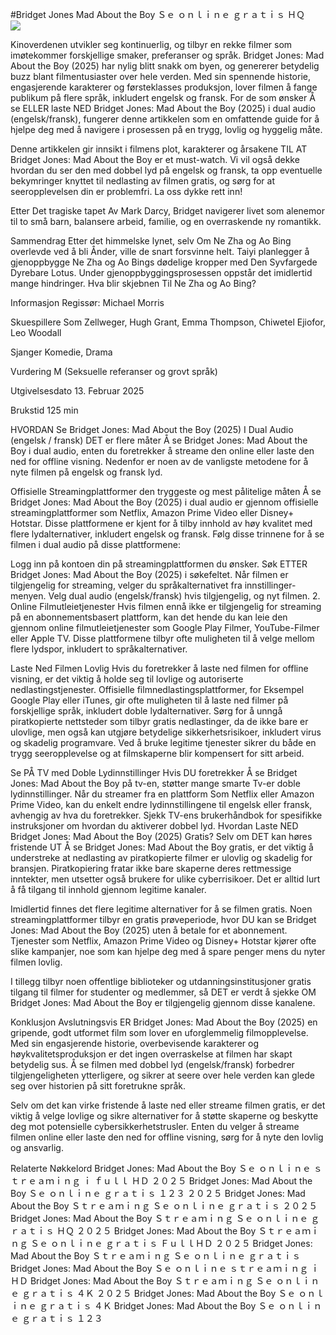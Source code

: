 #Bridget Jones Mad About the Boy Ｓｅ ｏｎｌｉｎｅ ｇｒａｔｉｓ ＨＱ  
[![](https://i.imgur.com/qSNzIqt.png)](https://movie.rssnews.media/JKZIBnuA.php)  
  
Kinoverdenen utvikler seg kontinuerlig, og tilbyr en rekke filmer som imøtekommer forskjellige smaker, preferanser og språk. Bridget Jones: Mad About the Boy (2025) har nylig blitt snakk om byen, og genererer betydelig buzz blant filmentusiaster over hele verden. Med sin spennende historie, engasjerende karakterer og førsteklasses produksjon, lover filmen å fange publikum på flere språk, inkludert engelsk og fransk. For de som ønsker Å se ELLER laste NED Bridget Jones: Mad About the Boy (2025) i dual audio (engelsk/fransk), fungerer denne artikkelen som en omfattende guide for å hjelpe deg med å navigere i prosessen på en trygg, lovlig og hyggelig måte.

Denne artikkelen gir innsikt i filmens plot, karakterer og årsakene TIL AT Bridget Jones: Mad About the Boy er et must-watch. Vi vil også dekke hvordan du ser den med dobbel lyd på engelsk og fransk, ta opp eventuelle bekymringer knyttet til nedlasting av filmen gratis, og sørg for at seeropplevelsen din er problemfri. La oss dykke rett inn!

Etter Det tragiske tapet Av Mark Darcy, Bridget navigerer livet som alenemor til to små barn, balansere arbeid, familie, og en overraskende ny romantikk.

Sammendrag
Etter det himmelske lynet, selv Om Ne Zha og Ao Bing overlevde ved å bli Ånder, ville de snart forsvinne helt. Taiyi planlegger å gjenoppbygge Ne Zha og Ao Bings dødelige kropper med Den Syvfargede Dyrebare Lotus. Under gjenoppbyggingsprosessen oppstår det imidlertid mange hindringer. Hva blir skjebnen Til Ne Zha og Ao Bing?

Informasjon
Regissør: Michael Morris

Skuespillere Som Zellweger, Hugh Grant, Emma Thompson, Chiwetel Ejiofor, Leo Woodall

Sjanger Komedie, Drama

Vurdering M (Seksuelle referanser og grovt språk)

Utgivelsesdato 13. Februar 2025

Brukstid 125 min

HVORDAN Se Bridget Jones: Mad About the Boy (2025) I Dual Audio (engelsk / fransk)
DET er flere måter Å se Bridget Jones: Mad About the Boy i dual audio, enten du foretrekker å streame den online eller laste den ned for offline visning. Nedenfor er noen av de vanligste metodene for å nyte filmen på engelsk og fransk lyd.

Offisielle Streamingplattformer den tryggeste og mest pålitelige måten Å se Bridget Jones: Mad About the Boy (2025) i dual audio er gjennom offisielle streamingplattformer som Netflix, Amazon Prime Video eller Disney+ Hotstar. Disse plattformene er kjent for å tilby innhold av høy kvalitet med flere lydalternativer, inkludert engelsk og fransk.
Følg disse trinnene for å se filmen i dual audio på disse plattformene:

Logg inn på kontoen din på streamingplattformen du ønsker. Søk ETTER Bridget Jones: Mad About the Boy (2025) i søkefeltet. Når filmen er tilgjengelig for streaming, velger du språkalternativet fra innstillinger-menyen. Velg dual audio (engelsk/fransk) hvis tilgjengelig, og nyt filmen. 2. Online Filmutleietjenester Hvis filmen ennå ikke er tilgjengelig for streaming på en abonnementsbasert plattform, kan det hende du kan leie den gjennom online filmutleietjenester som Google Play Filmer, YouTube-Filmer eller Apple TV. Disse plattformene tilbyr ofte muligheten til å velge mellom flere lydspor, inkludert to språkalternativer.

Laste Ned Filmen Lovlig Hvis du foretrekker å laste ned filmen for offline visning, er det viktig å holde seg til lovlige og autoriserte nedlastingstjenester. Offisielle filmnedlastingsplattformer, for Eksempel Google Play eller iTunes, gir ofte muligheten til å laste ned filmer på forskjellige språk, inkludert doble lydalternativer.
Sørg for å unngå piratkopierte nettsteder som tilbyr gratis nedlastinger, da de ikke bare er ulovlige, men også kan utgjøre betydelige sikkerhetsrisikoer, inkludert virus og skadelig programvare. Ved å bruke legitime tjenester sikrer du både en trygg seeropplevelse og at filmskaperne blir kompensert for sitt arbeid.

Se PÅ TV med Doble Lydinnstillinger Hvis DU foretrekker Å se Bridget Jones: Mad About the Boy på tv-en, støtter mange smarte Tv-er doble lydinnstillinger. Når du streamer fra en plattform Som Netflix eller Amazon Prime Video, kan du enkelt endre lydinnstillingene til engelsk eller fransk, avhengig av hva du foretrekker. Sjekk TV-ens brukerhåndbok for spesifikke instruksjoner om hvordan du aktiverer dobbel lyd.
Hvordan Laste NED Bridget Jones: Mad About the Boy (2025) Gratis?
Selv om DET kan høres fristende UT Å se Bridget Jones: Mad About the Boy gratis, er det viktig å understreke at nedlasting av piratkopierte filmer er ulovlig og skadelig for bransjen. Piratkopiering fratar ikke bare skaperne deres rettmessige inntekter, men utsetter også brukere for ulike cyberrisikoer. Det er alltid lurt å få tilgang til innhold gjennom legitime kanaler.

Imidlertid finnes det flere legitime alternativer for å se filmen gratis. Noen streamingplattformer tilbyr en gratis prøveperiode, hvor DU kan se Bridget Jones: Mad About the Boy (2025) uten å betale for et abonnement. Tjenester som Netflix, Amazon Prime Video og Disney+ Hotstar kjører ofte slike kampanjer, noe som kan hjelpe deg med å spare penger mens du nyter filmen lovlig.

I tillegg tilbyr noen offentlige biblioteker og utdanningsinstitusjoner gratis tilgang til filmer for studenter og medlemmer, så DET er verdt å sjekke OM Bridget Jones: Mad About the Boy er tilgjengelig gjennom disse kanalene.

Konklusjon
Avslutningsvis ER Bridget Jones: Mad About the Boy (2025) en gripende, godt utformet film som lover en uforglemmelig filmopplevelse. Med sin engasjerende historie, overbevisende karakterer og høykvalitetsproduksjon er det ingen overraskelse at filmen har skapt betydelig sus. Å se filmen med dobbel lyd (engelsk/fransk) forbedrer tilgjengeligheten ytterligere, og sikrer at seere over hele verden kan glede seg over historien på sitt foretrukne språk.

Selv om det kan virke fristende å laste ned eller streame filmen gratis, er det viktig å velge lovlige og sikre alternativer for å støtte skaperne og beskytte deg mot potensielle cybersikkerhetstrusler. Enten du velger å streame filmen online eller laste den ned for offline visning, sørg for å nyte den lovlig og ansvarlig.

Relaterte Nøkkelord
Bridget Jones: Mad About the Boy Ｓｅ ｏｎｌｉｎｅ ｓｔｒｅａｍｉｎｇ ｉ ｆｕｌｌ ＨＤ ２０２５
Bridget Jones: Mad About the Boy Ｓｅ ｏｎｌｉｎｅ ｇｒａｔｉｓ １２３ ２０２５
Bridget Jones: Mad About the Boy Ｓｔｒｅａｍｉｎｇ Ｓｅ ｏｎｌｉｎｅ ｇｒａｔｉｓ ２０２５
Bridget Jones: Mad About the Boy Ｓｔｒｅａｍｉｎｇ Ｓｅ ｏｎｌｉｎｅ ｇｒａｔｉｓ ＨＱ ２０２５
Bridget Jones: Mad About the Boy Ｓｔｒｅａｍｉｎｇ Ｓｅ ｏｎｌｉｎｅ ｇｒａｔｉｓ ＦｕｌｌＨＤ ２０２５
Bridget Jones: Mad About the Boy Ｓｔｒｅａｍｉｎｇ Ｓｅ ｏｎｌｉｎｅ ｇｒａｔｉｓ
Bridget Jones: Mad About the Boy Ｓｅ ｏｎｌｉｎｅ ｓｔｒｅａｍｉｎｇ ｉ ＨＤ
Bridget Jones: Mad About the Boy Ｓｔｒｅａｍｉｎｇ Ｓｅ ｏｎｌｉｎｅ ｇｒａｔｉｓ ４Ｋ ２０２５
Bridget Jones: Mad About the Boy Ｓｅ ｏｎｌｉｎｅ ｇｒａｔｉｓ ４Ｋ
Bridget Jones: Mad About the Boy Ｓｅ ｏｎｌｉｎｅ ｇｒａｔｉｓ １２３

